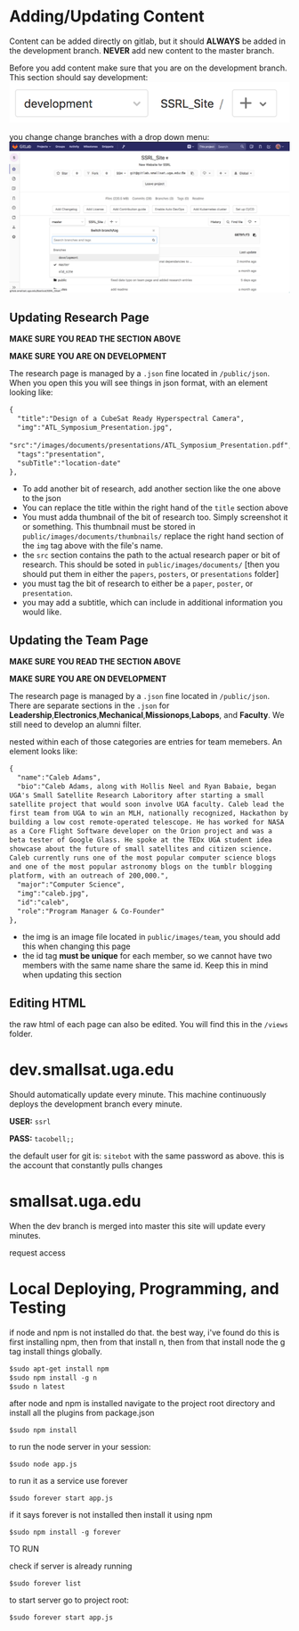 # Adding/Updating Content
Content can be added directly on gitlab, but it should **ALWAYS** be added in the development branch. **NEVER** add new content to the master branch.

Before you add content make sure that you are on the development branch. This section should say development:
![alt text](public/images/etc/readme_branches2.png)

you change change branches with a drop down menu:
![alt text](public/images/etc/readme_branches1.png)

## Updating Research Page
**MAKE SURE YOU READ THE SECTION ABOVE**

**MAKE SURE YOU ARE ON DEVELOPMENT**

The research page is managed by a `.json` fine located in `/public/json`. When you open this you will see things in json format, with an element looking like:

```
{
  "title":"Design of a CubeSat Ready Hyperspectral Camera",
  "img":"ATL_Symposium_Presentation.jpg",
  "src":"/images/documents/presentations/ATL_Symposium_Presentation.pdf",
  "tags":"presentation",
  "subTitle":"location-date"
},
```

* To add another bit of research, add another section like the one above to the json
* You can replace the title within the right hand of the `title` section above
* You must adda thumbnail of the bit of research too. Simply screenshot it or something. This thumbnail must be stored in `public/images/documents/thumbnails/` replace the right hand section of the `img` tag above with the file's name.
* the `src` section contains the path to the actual research paper or bit of research. This should be soted in `public/images/documents/` [then you should put them in either the `papers`, `posters`, or `presentations` folder]
* you must tag the bit of research to either be a `paper`, `poster`, or `presentation`.
* you may add a subtitle, which can include in additional information you would like.

## Updating the Team Page
**MAKE SURE YOU READ THE SECTION ABOVE**

**MAKE SURE YOU ARE ON DEVELOPMENT**

The research page is managed by a `.json` fine located in `/public/json`. There are separate sections in the `.json` for **Leadership**,**Electronics**,**Mechanical**,**Missionops**,**Labops**, and **Faculty**. We still need to develop an alumni filter.

nested within each of those categories are entries for team memebers. An element looks like:

```
{
  "name":"Caleb Adams",
  "bio":"Caleb Adams, along with Hollis Neel and Ryan Babaie, began UGA's Small Satellite Research Laboritory after starting a small satellite project that would soon involve UGA faculty. Caleb lead the first team from UGA to win an MLH, nationally recognized, Hackathon by building a low cost remote-operated telescope. He has worked for NASA as a Core Flight Software developer on the Orion project and was a beta tester of Google Glass. He spoke at the TEDx UGA student idea showcase about the future of small satellites and citizen science. Caleb currently runs one of the most popular computer science blogs and one of the most popular astronomy blogs on the tumblr blogging platform, with an outreach of 200,000.",
  "major":"Computer Science",
  "img":"caleb.jpg",
  "id":"caleb",
  "role":"Program Manager & Co-Founder"
},
```

* the img is an image file located in `public/images/team`, you should add this when changing this page
* the id tag **must be unique** for each member, so we cannot have two members with the same name share the same id. Keep this in mind when updating this section

## Editing HTML
the raw html of each page can also be edited. You will find this in the `/views` folder. 

# dev.smallsat.uga.edu
Should automatically update every minute. This machine continuously deploys the development branch every minute.

**USER:** `ssrl`

**PASS:** `tacobell;;`

the default user for git is: `sitebot` with the same password as above. this is the account that constantly pulls changes

# smallsat.uga.edu
When the dev branch is merged into master this site will update every minutes.

request access

# Local Deploying, Programming, and Testing
if node and npm is not installed do that. the best way, i've found do this is first installing npm, then from that install n, then from that install node
the g tag install things globally.

```
$sudo apt-get install npm
$sudo npm install -g n
$sudo n latest
```

after node and npm is installed navigate to the project root directory and install all the plugins from package.json

```
$sudo npm install
```

to run the node server in your session:

```
$sudo node app.js
```

to run it as a service use forever

```
$sudo forever start app.js
```

if it says forever is not installed then install it using npm

```
$sudo npm install -g forever
```

TO RUN

check if server is already running
```
$sudo forever list
```

to start server go to project root:

```
$sudo forever start app.js
```
